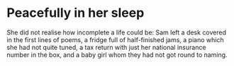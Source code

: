 Peacefully in her sleep
=======================She did not realise how incomplete a life could be: Sam left a desk covered in the first lines of poems, a fridge full of half-finished jams, a piano which she had not quite tuned, a tax return with just her national insurance number in the box, and a baby girl whom they had not got round to naming.